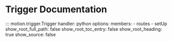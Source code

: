 # Trigger Documentation

::: motion.trigger.Trigger
    handler: python
    options:
      members:
        - routes
        - setUp
      show_root_full_path: false
      show_root_toc_entry: false
      show_root_heading: true
      show_source: false